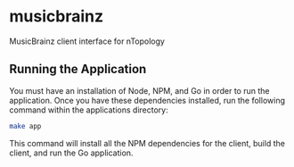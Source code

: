 # musicbrainz
MusicBrainz client interface for nTopology

## Running the Application
You must have an installation of Node, NPM, and Go in order to run the application. Once you have these dependencies installed, run the following command within the applications directory:
```sh
make app
```
This command will install all the NPM dependencies for the client, build the client, and run the Go application.
